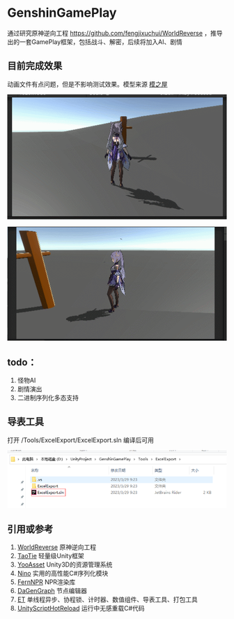 # GenshinGamePlay

通过研究原神逆向工程 https://github.com/fengjixuchui/WorldReverse ，推导出的一套GamePlay框架，包括战斗、解密，后续将加入AI、剧情

## 目前完成效果
动画文件有点问题，但是不影响测试效果。模型来源 [模之屋](https://www.aplaybox.com/details/model/MmroYfxfeCtc)

![战斗技能.gif](ReadMeRes%2FPreview.gif)

![寻宝解谜.gif](ReadMeRes%2FPreview2.gif)

## todo：
1. 怪物AI
2. 剧情演出
3. 二进制序列化多态支持

## 导表工具
打开 /Tools/ExcelExport/ExcelExport.sln 编译后可用

![ExcelExport.png](ReadMeRes%2FExcelExport.png)


## 引用或参考
1. [WorldReverse](https://github.com/fengjixuchui/WorldReverse) 原神逆向工程
2. [TaoTie](https://github.com/526077247/TaoTie) 轻量级Unity框架
3. [YooAsset](https://github.com/tuyoogame/YooAsset) Unity3D的资源管理系统
4. [Nino](https://github.com/JasonXuDeveloper/Nino) 实用的高性能C#序列化模块
5. [FernNPR](https://github.com/FernRender/FernNPR) NPR渲染库
6. [DaGenGraph](https://github.com/LiFang7/DaGenGraph) 节点编辑器
7. [ET](https://github.com/egametang/ET) 单线程异步、协程锁、计时器、数值组件、导表工具、打包工具
8. [UnityScriptHotReload](https://github.com/Misaka-Mikoto-Tech/UnityScriptHotReload) 运行中无感重载C#代码